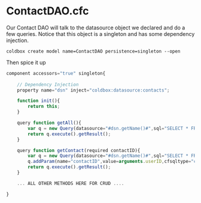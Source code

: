 # ContactDAO.cfc

Our Contact DAO will talk to the datasource object we declared and do a few queries. Notice that this object is a singleton and has some dependency injection.

```
coldbox create model name=ContactDAO persistence=singleton --open
```

Then spice it up

```js
component accessors="true" singleton{
	
	// Dependency Injection
	property name="dsn" inject="coldbox:datasource:contacts";

	function init(){
		return this;
	}

	query function getAll(){
		var q = new Query(datasource="#dsn.getName()#",sql="SELECT * FROM contacts");
		return q.execute().getResult();
	}

	query function getContact(required contactID){
		var q = new Query(datasource="#dsn.getName()#",sql="SELECT * FROM contacts where contactID = :contactID");
		q.addParam(name="contactID",value=arguments.userID,cfsqltype="cf_sql_numeric");
		return q.execute().getResult();
	}

	... ALL OTHER METHODS HERE FOR CRUD ....

}
```
